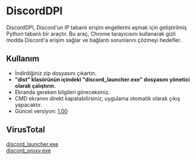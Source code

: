 # DiscordDPI
DiscordDPI, Discord'un IP tabanlı erişim engellerini aşmak için geliştirilmiş Python tabanlı bir araçtır. Bu araç, Chrome tarayıcısını kullanarak gizli modda Discord'a erişim sağlar ve bağlantı sorunlarını çözmeyi hedefler.

## Kullanım
- İndirdiğiniz zip dosyasını çıkartın.
- **"dist" klasörünün içindeki "discord_launcher.exe" dosyasını yönetici olarak çalıştırın.**
- Ekranda gereken bilgileri göreceksiniz.
- CMD ekranını direkt kapatabilirsiniz, uygulama otomatik olarak çıkış yapacaktır.
- Güncel versiyon: [1.00](https://github.com/7xyiit/DiscordDPI-Turkey/releases/tag/1.00)

## VirusTotal
[discord_launcher.exe](https://www.virustotal.com/gui/file/870cfd12bf2a44085ef1a8f10f5bc093bd72655dde6a78e45241785cbdd85c4f)<br>
[discord_proxy.exe](https://www.virustotal.com/gui/file/d0d816e2349eef1c8ef9296122a9b69a6093f42bf8f439fb8a6fa1511f138d47)
